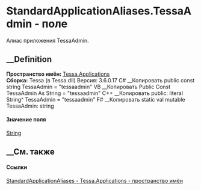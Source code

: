 # StandardApplicationAliases.TessaAdmin - поле
Алиас приложения TessaAdmin.
## __Definition
 **Пространство имён:** [Tessa.Applications](N_Tessa_Applications.htm)  
 **Сборка:** Tessa (в Tessa.dll) Версия: 3.6.0.17
C# __Копировать
     public const string TessaAdmin = "tessaadmin"
VB __Копировать
     Public Const TessaAdmin As String = "tessaadmin"
C++ __Копировать
     public:
    literal String^ TessaAdmin = "tessaadmin"
F# __Копировать
     static val mutable TessaAdmin: string
#### Значение поля
[String](https://learn.microsoft.com/dotnet/api/system.string)
##  __См. также
#### Ссылки
[StandardApplicationAliases -
](T_Tessa_Applications_StandardApplicationAliases.htm)
[Tessa.Applications - пространство имён](N_Tessa_Applications.htm)

